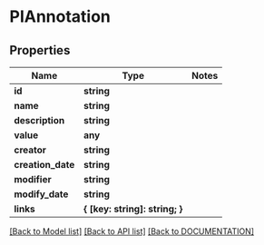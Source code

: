 # PIAnnotation

## Properties
Name | Type | Notes
------------ | ------------- | -------------
**id** | **string**
**name** | **string**
**description** | **string**
**value** | **any**
**creator** | **string**
**creation_date** | **string**
**modifier** | **string**
**modify_date** | **string**
**links** | **{ [key: string]: string; }**

[[Back to Model list]](../../DOCUMENTATION.md#documentation-for-models) [[Back to API list]](../../DOCUMENTATION.md#documentation-for-api-endpoints) [[Back to DOCUMENTATION]](../../DOCUMENTATION.md)
